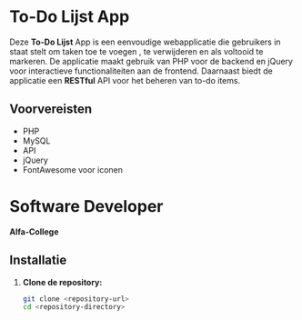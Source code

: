 # To-Do Lijst App

Deze **To-Do Lijst** App is een eenvoudige webapplicatie die gebruikers in staat stelt om taken toe te voegen ,
te verwijderen en als voltooid te markeren. 
De applicatie maakt gebruik van PHP voor de backend en jQuery voor interactieve functionaliteiten aan de frontend.
Daarnaast biedt de applicatie een **RESTful** API voor het beheren van to-do items.

## Voorvereisten

- PHP
- MySQL
- API
- jQuery
- FontAwesome voor iconen


# Software Developer 
**Alfa-College**


## Installatie

1. **Clone de repository:**
   ```bash
   git clone <repository-url>
   cd <repository-directory>
